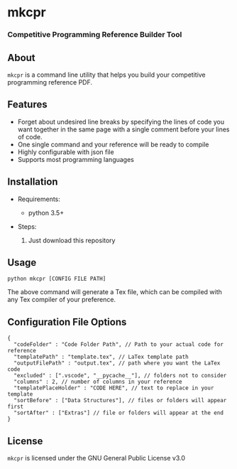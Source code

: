 
# mkcpr
### Competitive Programming Reference Builder Tool

## About
```mkcpr``` is a command line utility that helps you build your competitive programming reference PDF.

## Features

- Forget about undesired line breaks by specifying the lines of code you want together in the same page with a single comment before your lines of code.
- One single command and your reference will be ready to compile
- Highly configurable with json file
- Supports most programming languages

## Installation

- Requirements:
  - python 3.5+

- Steps:
  1. Just download this repository

## Usage

```shell
python mkcpr [CONFIG FILE PATH]
```
The above command will generate a Tex file, which can be compiled with any Tex compiler of your preference.

## Configuration File Options

```jsonc
{
  "codeFolder" : "Code Folder Path", // Path to your actual code for reference
  "templatePath" : "template.tex", // LaTex template path
  "outputFilePath" : "output.tex", // path where you want the LaTex code
  "excluded" : [".vscode", "__pycache__"], // folders not to consider
  "columns" : 2, // number of columns in your reference
  "templatePlaceHolder" : "CODE HERE", // text to replace in your template
  "sortBefore" : ["Data Structures"], // files or folders will appear first
  "sortAfter" : ["Extras"] // file or folders will appear at the end
}
```

## License

```mkcpr``` is licensed under the GNU General Public License v3.0